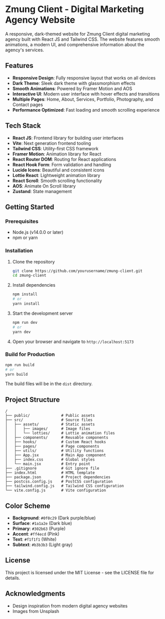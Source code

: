 # Zmung Client - Digital Marketing Agency Website

A responsive, dark-themed website for Zmung Client digital marketing agency built with React JS and Tailwind CSS. The website features smooth animations, a modern UI, and comprehensive information about the agency's services.

## Features

- **Responsive Design**: Fully responsive layout that works on all devices
- **Dark Theme**: Sleek dark theme with glassmorphism effects
- **Smooth Animations**: Powered by Framer Motion and AOS
- **Interactive UI**: Modern user interface with hover effects and transitions
- **Multiple Pages**: Home, About, Services, Portfolio, Photography, and Contact pages
- **Performance Optimized**: Fast loading and smooth scrolling experience

## Tech Stack

- **React JS**: Frontend library for building user interfaces
- **Vite**: Next generation frontend tooling
- **Tailwind CSS**: Utility-first CSS framework
- **Framer Motion**: Animation library for React
- **React Router DOM**: Routing for React applications
- **React Hook Form**: Form validation and handling
- **Lucide Icons**: Beautiful and consistent icons
- **Lottie React**: Lightweight animation library
- **React Scroll**: Smooth scrolling functionality
- **AOS**: Animate On Scroll library
- **Zustand**: State management

## Getting Started

### Prerequisites

- Node.js (v14.0.0 or later)
- npm or yarn

### Installation

1. Clone the repository
   ```bash
   git clone https://github.com/yourusername/zmung-client.git
   cd zmung-client
   ```

2. Install dependencies
   ```bash
   npm install
   # or
   yarn install
   ```

3. Start the development server
   ```bash
   npm run dev
   # or
   yarn dev
   ```

4. Open your browser and navigate to `http://localhost:5173`

### Build for Production

```bash
npm run build
# or
yarn build
```

The build files will be in the `dist` directory.

## Project Structure

```
/
├── public/              # Public assets
├── src/                 # Source files
│   ├── assets/          # Static assets
│   │   ├── images/      # Image files
│   │   └── lotties/     # Lottie animation files
│   ├── components/      # Reusable components
│   ├── hooks/           # Custom React hooks
│   ├── pages/           # Page components
│   ├── utils/           # Utility functions
│   ├── App.jsx          # Main App component
│   ├── index.css        # Global styles
│   └── main.jsx         # Entry point
├── .gitignore           # Git ignore file
├── index.html           # HTML template
├── package.json         # Project dependencies
├── postcss.config.js    # PostCSS configuration
├── tailwind.config.js   # Tailwind CSS configuration
└── vite.config.js       # Vite configuration
```

## Color Scheme

- **Background**: `#0f0c29` (Dark purple/blue)
- **Surface**: `#1a1a2e` (Dark blue)
- **Primary**: `#302b63` (Purple)
- **Accent**: `#ff4ecd` (Pink)
- **Text**: `#f1f1f1` (White)
- **Subtext**: `#b3b3b3` (Light gray)

## License

This project is licensed under the MIT License - see the LICENSE file for details.

## Acknowledgments

- Design inspiration from modern digital agency websites
- Images from Unsplash
